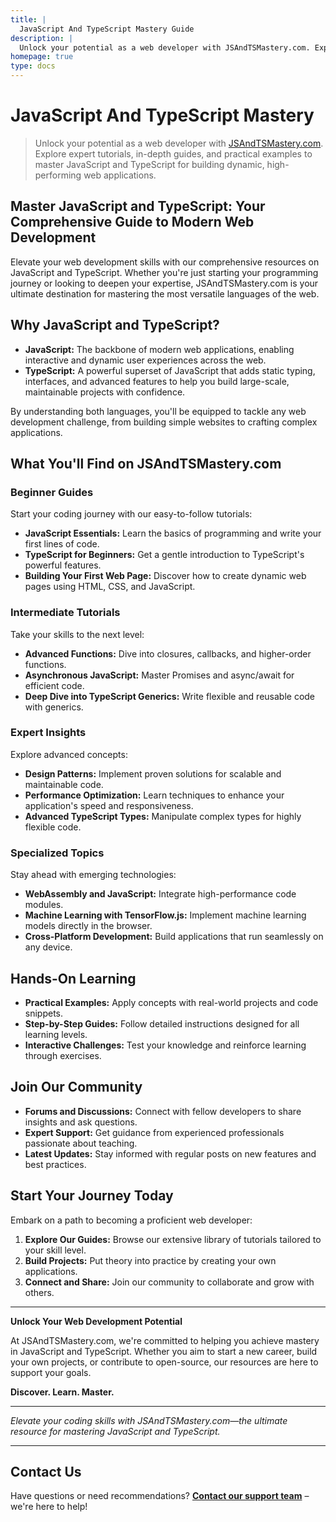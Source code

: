 ```yaml
---
title: |
  JavaScript And TypeScript Mastery Guide
description: |
  Unlock your potential as a web developer with JSAndTSMastery.com. Explore expert tutorials, in-depth guides, and practical examples to master JavaScript and TypeScript for building dynamic, high-performing web applications.
homepage: true
type: docs
---
```


# JavaScript And TypeScript Mastery

> Unlock your potential as a web developer with [JSAndTSMastery.com](). Explore expert tutorials, in-depth guides, and practical examples to master JavaScript and TypeScript for building dynamic, high-performing web applications.

## **Master JavaScript and TypeScript:** Your Comprehensive Guide to Modern Web Development

Elevate your web development skills with our comprehensive resources on JavaScript and TypeScript. Whether you're just starting your programming journey or looking to deepen your expertise, JSAndTSMastery.com is your ultimate destination for mastering the most versatile languages of the web.

## Why JavaScript and TypeScript?

- **JavaScript:** The backbone of modern web applications, enabling interactive and dynamic user experiences across the web.
- **TypeScript:** A powerful superset of JavaScript that adds static typing, interfaces, and advanced features to help you build large-scale, maintainable projects with confidence.

By understanding both languages, you'll be equipped to tackle any web development challenge, from building simple websites to crafting complex applications.

## What You'll Find on JSAndTSMastery.com

### Beginner Guides

Start your coding journey with our easy-to-follow tutorials:

- **JavaScript Essentials:** Learn the basics of programming and write your first lines of code.
- **TypeScript for Beginners:** Get a gentle introduction to TypeScript's powerful features.
- **Building Your First Web Page:** Discover how to create dynamic web pages using HTML, CSS, and JavaScript.

### Intermediate Tutorials

Take your skills to the next level:

- **Advanced Functions:** Dive into closures, callbacks, and higher-order functions.
- **Asynchronous JavaScript:** Master Promises and async/await for efficient code.
- **Deep Dive into TypeScript Generics:** Write flexible and reusable code with generics.

### Expert Insights

Explore advanced concepts:

- **Design Patterns:** Implement proven solutions for scalable and maintainable code.
- **Performance Optimization:** Learn techniques to enhance your application's speed and responsiveness.
- **Advanced TypeScript Types:** Manipulate complex types for highly flexible code.

### Specialized Topics

Stay ahead with emerging technologies:

- **WebAssembly and JavaScript:** Integrate high-performance code modules.
- **Machine Learning with TensorFlow.js:** Implement machine learning models directly in the browser.
- **Cross-Platform Development:** Build applications that run seamlessly on any device.

## Hands-On Learning

- **Practical Examples:** Apply concepts with real-world projects and code snippets.
- **Step-by-Step Guides:** Follow detailed instructions designed for all learning levels.
- **Interactive Challenges:** Test your knowledge and reinforce learning through exercises.

## Join Our Community

- **Forums and Discussions:** Connect with fellow developers to share insights and ask questions.
- **Expert Support:** Get guidance from experienced professionals passionate about teaching.
- **Latest Updates:** Stay informed with regular posts on new features and best practices.

## Start Your Journey Today

Embark on a path to becoming a proficient web developer:

1. **Explore Our Guides:** Browse our extensive library of tutorials tailored to your skill level.
2. **Build Projects:** Put theory into practice by creating your own applications.
3. **Connect and Share:** Join our community to collaborate and grow with others.

---

**Unlock Your Web Development Potential**

At JSAndTSMastery.com, we're committed to helping you achieve mastery in JavaScript and TypeScript. Whether you aim to start a new career, build your own projects, or contribute to open-source, our resources are here to support your goals.

**Discover. Learn. Master.**

---

*Elevate your coding skills with JSAndTSMastery.com—the ultimate resource for mastering JavaScript and TypeScript.*

---

## Contact Us

Have questions or need recommendations? **[Contact our support team](mailto:info@tokenizer.ca?subject=JSAndTSMastery.com)** – we're here to help!
